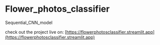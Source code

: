 # Flower_photos_classifier
 Sequential_CNN_model
 
 check out the project live on: [https://flowerphotosclassifier.streamlit.app](https://flowerphotosclassifier.streamlit.app)
